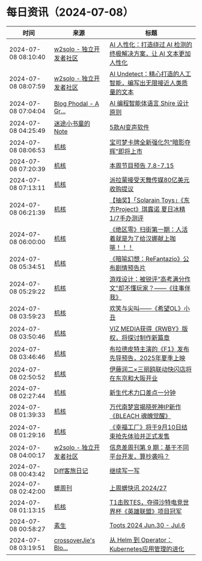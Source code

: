 ﻿# 每日资讯（2024-07-08）

|时间|来源|标题|
|---|---|---|
|2024-07-08 08:10:40|[w2solo - 独立开发者社区](https://w2solo.com/topics/feed)|[AI 人性化：打造绕过 AI 检测的终极解决方案，让 AI 文本更加人性化](https://w2solo.com/topics/4749)|
|2024-07-08 08:07:59|[w2solo - 独立开发者社区](https://w2solo.com/topics/feed)|[AI Undetect：精心打造的人工智能，编写出无限接近人类质量的文本](https://w2solo.com/topics/4748)|
|2024-07-08 07:04:04|[Blog Phodal - A Gr...](https://www.phodal.com/blog/feeds/rss/)|[AI 编程智能体语言 Shire 设计原则](http://www.phodal.com/blog/ai-agent-language-shire-design-princinple/)|
|2024-07-08 04:25:49|[迷途小书童的Note](https://xugaoxiang.com/feed)|[5款AI变声软件](https://xugaoxiang.com/2024/07/08/5-voice-changer-tools/)|
|2024-07-08 08:06:53|[机核](https://www.gcores.com/rss)|[宝可梦卡牌全新强化包“暗影夺辉”即将上市](https://www.gcores.com/articles/184661)|
|2024-07-08 07:20:39|[机核](https://www.gcores.com/rss)|[本周节目预告 7.8-7.15](https://www.gcores.com/articles/184658)|
|2024-07-08 07:13:11|[机核](https://www.gcores.com/rss)|[派拉蒙接受天舞传媒80亿美元收购提议](https://www.gcores.com/articles/184656)|
|2024-07-08 06:21:39|[机核](https://www.gcores.com/rss)|[【抽奖】「Solarain Toys」《东方Project》琪露诺 夏日冰精 1/7手办测评](https://www.gcores.com/articles/184527)|
|2024-07-08 06:00:00|[机核](https://www.gcores.com/rss)|[《绝区零》扫街第一期：人活着就是为了给汉娜献上咖啡！！！](https://www.gcores.com/videos/184605)|
|2024-07-08 05:34:51|[机核](https://www.gcores.com/rss)|[《暗喻幻想：ReFantazio》公布剧情预告片](https://www.gcores.com/articles/184647)|
|2024-07-08 05:29:22|[机核](https://www.gcores.com/rss)|[游戏设计：被锐评“高考满分作文”却不懂玩家？——《往事伴我》](https://www.gcores.com/articles/184607)|
|2024-07-08 03:59:23|[机核](https://www.gcores.com/rss)|[欢笑与尖叫——《希望OL》小丑](https://www.gcores.com/videos/184640)|
|2024-07-08 03:50:46|[机核](https://www.gcores.com/rss)|[VIZ MEDIA获得《RWBY》版权，将探讨制作新篇章](https://www.gcores.com/articles/184642)|
|2024-07-08 03:46:46|[机核](https://www.gcores.com/rss)|[布拉德皮特主演的《F1》发布先导预告，2025年夏季上映](https://www.gcores.com/articles/184643)|
|2024-07-08 02:50:52|[机核](https://www.gcores.com/rss)|[伊藤润二×三丽鸥联动快闪店将在东京和大阪开业](https://www.gcores.com/articles/184635)|
|2024-07-08 02:27:44|[机核](https://www.gcores.com/rss)|[新生代术力口差点一分钟](https://www.gcores.com/videos/184634)|
|2024-07-08 01:39:33|[机核](https://www.gcores.com/rss)|[万代南梦宫揭晓死神IP新作《BLEACH 魂魄觉醒》](https://www.gcores.com/articles/184629)|
|2024-07-08 01:29:16|[机核](https://www.gcores.com/rss)|[《幸福工厂》将于9月10日结束抢先体验并正式发售](https://www.gcores.com/articles/184628)|
|2024-07-08 04:00:17|[w2solo - 独立开发者社区](https://w2solo.com/topics/feed)|[信息差周刊第 9 期：基于不同平台开发，算抄袭吗？](https://w2solo.com/topics/4747)|
|2024-07-08 00:43:42|[Diff客旅日记](https://diff.im/blog/?feed=rss2)|[继续写一写](https://diff.im/blog/?p=1682)|
|2024-07-08 02:42:00|[蠎周刊](https://weekly.pychina.org/feeds/all.atom.xml)|[上周蠎快讯 2024/27](https://weekly.pychina.org/pyrecap/pyrw-2427.html)|
|2024-07-08 01:13:15|[机核](https://www.gcores.com/rss)|[T1击败TES，夺得沙特电竞世界杯《英雄联盟》项目冠军](https://www.gcores.com/articles/184627)|
|2024-07-08 00:58:27|[素生](http://z.arlmy.me/atom.xml)|[Toots 2024 Jun.30 - Jul.6](http://z.arlmy.me/posts/MastodonArchives/2024/MastodonTootsArchives_20240706/)|
|2024-07-08 03:19:51|[crossoverJie's Blo...](https://crossoverjie.top/atom.xml)|[从 Helm 到 Operator：Kubernetes应用管理的进化](http://crossoverjie.top/2024/07/08/ob/how-operator-working/)|

